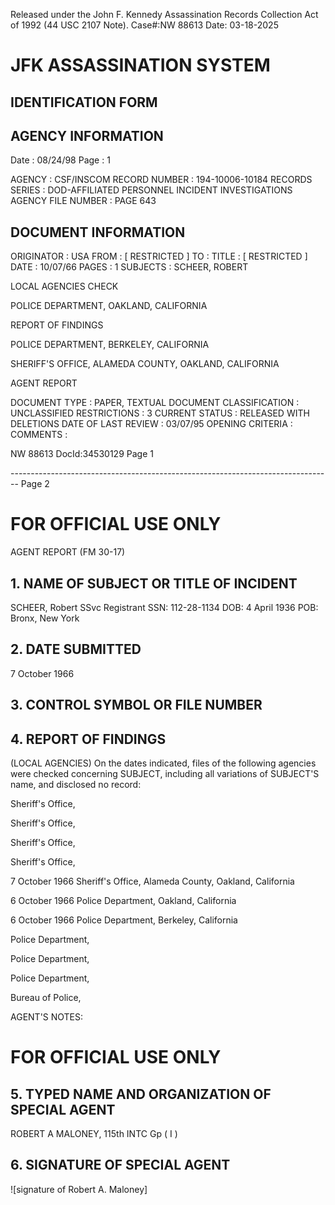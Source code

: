 Released under the John F. Kennedy
Assassination Records Collection Act of
1992 (44 USC 2107 Note). Case#:NW
88613 Date: 03-18-2025

# JFK ASSASSINATION SYSTEM
## IDENTIFICATION FORM

## AGENCY INFORMATION

Date : 08/24/98
Page : 1

AGENCY : CSF/INSCOM
RECORD NUMBER : 194-10006-10184
RECORDS SERIES : DOD-AFFILIATED PERSONNEL INCIDENT INVESTIGATIONS
AGENCY FILE NUMBER : PAGE 643

## DOCUMENT INFORMATION

ORIGINATOR : USA
FROM : [ RESTRICTED ]
TO :
TITLE : [ RESTRICTED ]
DATE : 10/07/66
PAGES : 1
SUBJECTS : SCHEER, ROBERT

LOCAL AGENCIES CHECK

POLICE DEPARTMENT, OAKLAND, CALIFORNIA

REPORT OF FINDINGS

POLICE DEPARTMENT, BERKELEY, CALIFORNIA

SHERIFF'S OFFICE, ALAMEDA COUNTY, OAKLAND, CALIFORNIA

AGENT REPORT

DOCUMENT TYPE : PAPER, TEXTUAL DOCUMENT
CLASSIFICATION : UNCLASSIFIED
RESTRICTIONS : 3
CURRENT STATUS : RELEASED WITH DELETIONS
DATE OF LAST REVIEW : 03/07/95
OPENING CRITERIA :
COMMENTS :

NW 88613 DocId:34530129 Page 1


-------------------------------------------------------------------------------- Page 2

# FOR OFFICIAL USE ONLY
AGENT REPORT
(FM 30-17)

## 1. NAME OF SUBJECT OR TITLE OF INCIDENT

SCHEER, Robert
SSvc Registrant SSN: 112-28-1134
DOB: 4 April 1936
POB: Bronx, New York

## 2. DATE SUBMITTED

7 October 1966

## 3. CONTROL SYMBOL OR FILE NUMBER

## 4. REPORT OF FINDINGS

(LOCAL AGENCIES) On the dates indicated, files of the following agencies were checked concerning SUBJECT, including all variations of SUBJECT'S name, and disclosed no record:

Sheriff's Office,

Sheriff's Office,

Sheriff's Office,

Sheriff's Office,

7 October 1966 Sheriff's Office, Alameda County, Oakland, California

6 October 1966 Police Department, Oakland, California

6 October 1966 Police Department, Berkeley, California

Police Department,

Police Department,

Police Department,

Bureau of Police,

AGENT'S NOTES:

# FOR OFFICIAL USE ONLY

## 5. TYPED NAME AND ORGANIZATION OF SPECIAL AGENT

ROBERT A MALONEY, 115th INTC Gp ( I )

## 6. SIGNATURE OF SPECIAL AGENT

![signature of Robert A. Maloney]
